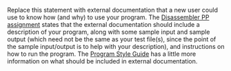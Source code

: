 Replace this statement with external documentation that 
a new user could use to know how (and why) to use your program.
The
[Disassembler PP assignment](www.cs.kzoo.edu/cs230/Projects/DisassemblerProj.html)
states that the external documentation should
include a description of your program, along with some
sample input and sample output (which need not be the same as your
test file(s), since the point of the sample input/output is
to help with your description), and instructions on how to run the
program.  The <a href="/CSShared/pgmStyle.html">Program Style Guide</a>
has a little more information on what should be included in external
documentation.
